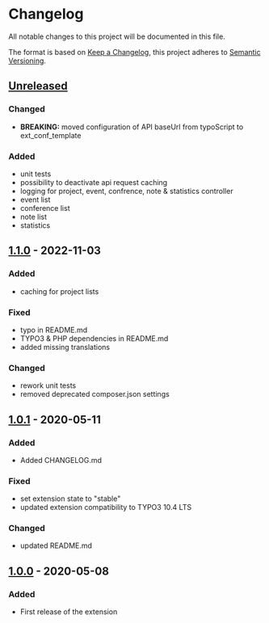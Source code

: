 # Changelog

All notable changes to this project will be documented in this file.

The format is based on [Keep a Changelog](https://keepachangelog.com/en/1.0.0/),
this project adheres to [Semantic Versioning](https://semver.org/spec/v2.0.0.html).

## [Unreleased](https://github.com/jazzica/wechange/compare/1.1.0...develop)

### Changed

- **BREAKING:** moved configuration of API baseUrl from typoScript to ext_conf_template

### Added

- unit tests
- possibility to deactivate api request caching
- logging for project, event, confrence, note & statistics controller
- event list
- conference list
- note list
- statistics

## [1.1.0](https://github.com/jazzica/wechange/compare/1.0.1...1.1.0) - 2022-11-03

### Added

- caching for project lists

### Fixed

- typo in README.md
- TYPO3 & PHP dependencies in README.md
- added missing translations

### Changed

- rework unit tests
- removed deprecated composer.json settings

## [1.0.1] - 2020-05-11

### Added

- Added CHANGELOG.md

### Fixed

- set extension state to "stable"
- updated extension compatibility to TYPO3 10.4 LTS

### Changed

- updated README.md

## [1.0.0] - 2020-05-08

### Added

- First release of the extension

[unreleased]: https://github.com/jazzica/wechange/compare/1.0.1...HEAD

[1.0.1]: https://github.com/jazzica/wechange/compare/1.0.0...1.0.1

[1.0.0]: https://github.com/jazzica/wechange/compare/b4d22a38...1.0.0

